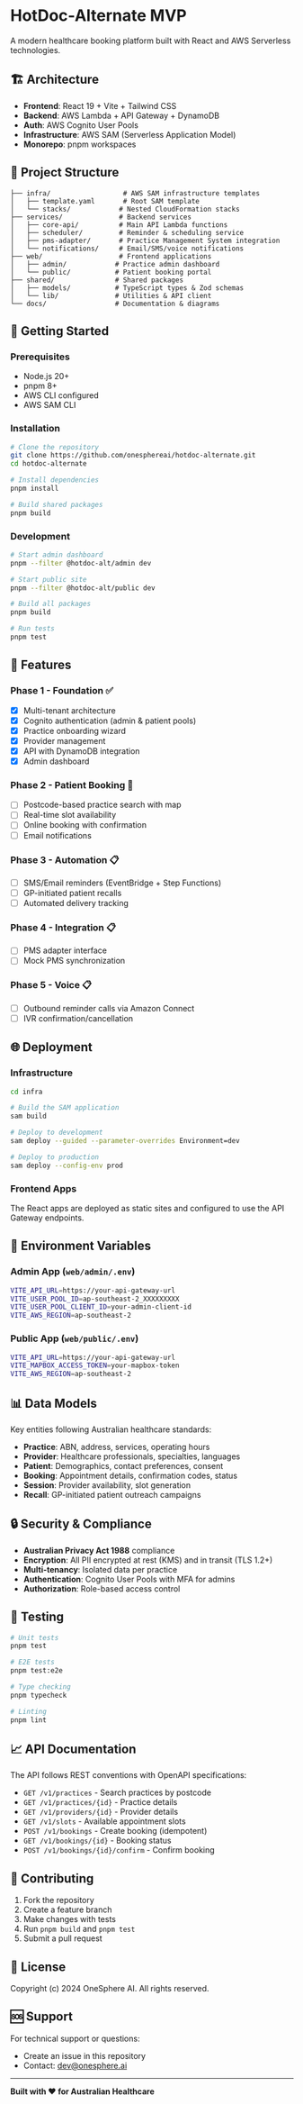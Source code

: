 # HotDoc-Alternate MVP

A modern healthcare booking platform built with React and AWS Serverless technologies.

## 🏗️ Architecture

- **Frontend**: React 19 + Vite + Tailwind CSS
- **Backend**: AWS Lambda + API Gateway + DynamoDB
- **Auth**: AWS Cognito User Pools
- **Infrastructure**: AWS SAM (Serverless Application Model)
- **Monorepo**: pnpm workspaces

## 📁 Project Structure

```
├── infra/                  # AWS SAM infrastructure templates
│   ├── template.yaml       # Root SAM template
│   └── stacks/            # Nested CloudFormation stacks
├── services/              # Backend services
│   ├── core-api/          # Main API Lambda functions
│   ├── scheduler/         # Reminder & scheduling service
│   ├── pms-adapter/       # Practice Management System integration
│   └── notifications/     # Email/SMS/voice notifications
├── web/                   # Frontend applications  
│   ├── admin/            # Practice admin dashboard
│   └── public/           # Patient booking portal
├── shared/               # Shared packages
│   ├── models/           # TypeScript types & Zod schemas
│   └── lib/              # Utilities & API client
└── docs/                 # Documentation & diagrams
```

## 🚀 Getting Started

### Prerequisites

- Node.js 20+
- pnpm 8+
- AWS CLI configured
- AWS SAM CLI

### Installation

```bash
# Clone the repository
git clone https://github.com/onesphereai/hotdoc-alternate.git
cd hotdoc-alternate

# Install dependencies
pnpm install

# Build shared packages
pnpm build
```

### Development

```bash
# Start admin dashboard
pnpm --filter @hotdoc-alt/admin dev

# Start public site
pnpm --filter @hotdoc-alt/public dev

# Build all packages
pnpm build

# Run tests
pnpm test
```

## 🏥 Features

### Phase 1 - Foundation ✅
- [x] Multi-tenant architecture
- [x] Cognito authentication (admin & patient pools)  
- [x] Practice onboarding wizard
- [x] Provider management
- [x] API with DynamoDB integration
- [x] Admin dashboard

### Phase 2 - Patient Booking 🚧
- [ ] Postcode-based practice search with map
- [ ] Real-time slot availability
- [ ] Online booking with confirmation
- [ ] Email notifications

### Phase 3 - Automation 📋
- [ ] SMS/Email reminders (EventBridge + Step Functions)
- [ ] GP-initiated patient recalls
- [ ] Automated delivery tracking

### Phase 4 - Integration 📋  
- [ ] PMS adapter interface
- [ ] Mock PMS synchronization

### Phase 5 - Voice 📋
- [ ] Outbound reminder calls via Amazon Connect
- [ ] IVR confirmation/cancellation

## 🌐 Deployment

### Infrastructure

```bash
cd infra

# Build the SAM application
sam build

# Deploy to development
sam deploy --guided --parameter-overrides Environment=dev

# Deploy to production
sam deploy --config-env prod
```

### Frontend Apps

The React apps are deployed as static sites and configured to use the API Gateway endpoints.

## 🔑 Environment Variables

### Admin App (`web/admin/.env`)
```bash
VITE_API_URL=https://your-api-gateway-url
VITE_USER_POOL_ID=ap-southeast-2_XXXXXXXXX
VITE_USER_POOL_CLIENT_ID=your-admin-client-id
VITE_AWS_REGION=ap-southeast-2
```

### Public App (`web/public/.env`)  
```bash
VITE_API_URL=https://your-api-gateway-url
VITE_MAPBOX_ACCESS_TOKEN=your-mapbox-token
VITE_AWS_REGION=ap-southeast-2
```

## 📊 Data Models

Key entities following Australian healthcare standards:

- **Practice**: ABN, address, services, operating hours
- **Provider**: Healthcare professionals, specialties, languages  
- **Patient**: Demographics, contact preferences, consent
- **Booking**: Appointment details, confirmation codes, status
- **Session**: Provider availability, slot generation
- **Recall**: GP-initiated patient outreach campaigns

## 🔒 Security & Compliance

- **Australian Privacy Act 1988** compliance
- **Encryption**: All PII encrypted at rest (KMS) and in transit (TLS 1.2+)
- **Multi-tenancy**: Isolated data per practice
- **Authentication**: Cognito User Pools with MFA for admins
- **Authorization**: Role-based access control

## 🧪 Testing

```bash
# Unit tests
pnpm test

# E2E tests  
pnpm test:e2e

# Type checking
pnpm typecheck

# Linting
pnpm lint
```

## 📈 API Documentation

The API follows REST conventions with OpenAPI specifications:

- `GET /v1/practices` - Search practices by postcode
- `GET /v1/practices/{id}` - Practice details
- `GET /v1/providers/{id}` - Provider details  
- `GET /v1/slots` - Available appointment slots
- `POST /v1/bookings` - Create booking (idempotent)
- `GET /v1/bookings/{id}` - Booking status
- `POST /v1/bookings/{id}/confirm` - Confirm booking

## 🤝 Contributing

1. Fork the repository
2. Create a feature branch
3. Make changes with tests
4. Run `pnpm build` and `pnpm test`
5. Submit a pull request

## 📜 License

Copyright (c) 2024 OneSphere AI. All rights reserved.

## 🆘 Support

For technical support or questions:
- Create an issue in this repository
- Contact: dev@onesphere.ai

---

**Built with ❤️ for Australian Healthcare**